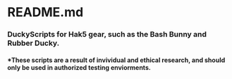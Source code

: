 # README.md
### DuckyScripts for Hak5 gear, such as the Bash Bunny and Rubber Ducky. 
#### *These scripts are a result of invividual and ethical research, and should only be used in authorized testing enviorments.  
